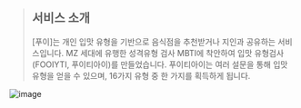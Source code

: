 > ## 서비스 소개
> [푸이]는 개인 입맛 유형을 기반으로 음식점을 추천받거나 지인과 공유하는 서비스입니다.
> MZ 세대에 유행한 성격유형 검사 MBTI에 착안하여 입맛 유형검사 (FOOIYTI, 푸이티아이)를 만들었습니다. 
> 푸이티아이는 여러 설문을 통해 입맛 유형을 얻을 수 있으며, 16가지 유형 중 한 가지를 획득하게 됩니다.

![image](https://github.com/Hooooni98/api.fooiy.com/assets/90373395/9a492890-51e4-4d46-8f5a-37b9b22ef6b1)
